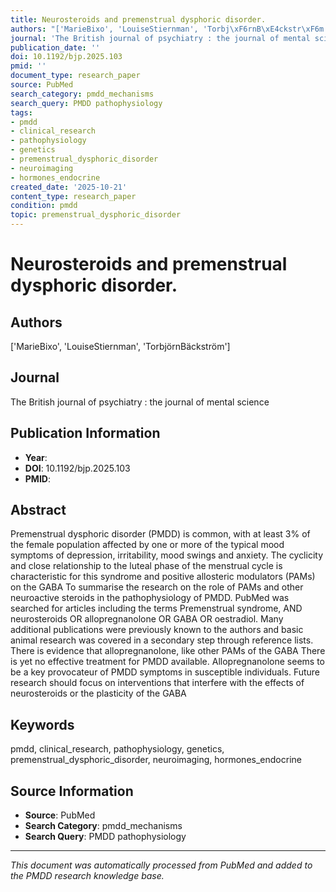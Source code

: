 ```yaml
---
title: Neurosteroids and premenstrual dysphoric disorder.
authors: "['MarieBixo', 'LouiseStiernman', 'Torbj\xF6rnB\xE4ckstr\xF6m']"
journal: 'The British journal of psychiatry : the journal of mental science'
publication_date: ''
doi: 10.1192/bjp.2025.103
pmid: ''
document_type: research_paper
source: PubMed
search_category: pmdd_mechanisms
search_query: PMDD pathophysiology
tags:
- pmdd
- clinical_research
- pathophysiology
- genetics
- premenstrual_dysphoric_disorder
- neuroimaging
- hormones_endocrine
created_date: '2025-10-21'
content_type: research_paper
condition: pmdd
topic: premenstrual_dysphoric_disorder
---
```


# Neurosteroids and premenstrual dysphoric disorder.

## Authors
['MarieBixo', 'LouiseStiernman', 'TorbjörnBäckström']

## Journal
The British journal of psychiatry : the journal of mental science

## Publication Information
- **Year**: 
- **DOI**: 10.1192/bjp.2025.103
- **PMID**: 

## Abstract
Premenstrual dysphoric disorder (PMDD) is common, with at least 3% of the female population affected by one or more of the typical mood symptoms of depression, irritability, mood swings and anxiety. The cyclicity and close relationship to the luteal phase of the menstrual cycle is characteristic for this syndrome and positive allosteric modulators (PAMs) on the GABA To summarise the research on the role of PAMs and other neuroactive steroids in the pathophysiology of PMDD. PubMed was searched for articles including the terms Premenstrual syndrome, AND neurosteroids OR allopregnanolone OR GABA OR oestradiol. Many additional publications were previously known to the authors and basic animal research was covered in a secondary step through reference lists. There is evidence that allopregnanolone, like other PAMs of the GABA There is yet no effective treatment for PMDD available. Allopregnanolone seems to be a key provocateur of PMDD symptoms in susceptible individuals. Future research should focus on interventions that interfere with the effects of neurosteroids or the plasticity of the GABA

## Keywords
pmdd, clinical_research, pathophysiology, genetics, premenstrual_dysphoric_disorder, neuroimaging, hormones_endocrine

## Source Information
- **Source**: PubMed
- **Search Category**: pmdd_mechanisms
- **Search Query**: PMDD pathophysiology

---
*This document was automatically processed from PubMed and added to the PMDD research knowledge base.*
